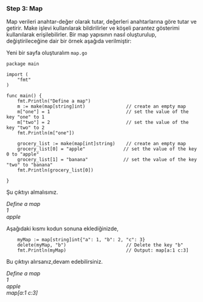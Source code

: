 ### Step 3: Map

Map verileri anahtar-değer olarak tutar, değerleri anahtarlarına göre tutar ve getirir. Make işlevi kullanılarak bildirilirler ve köşeli parantez gösterimi kullanılarak erişilebilirler. Bir map yapısının nasıl oluşturulup, değiştirileceğine dair bir örnek aşağıda verilmiştir:

Yeni bir sayfa oluşturalım `map.go`

```
package main

import (
	"fmt"
)

func main() {
	fmt.Println("Define a map")
	m := make(map[string]int)	 			// create an empty map
	m["one"] = 1              				// set the value of the key "one" to 1
	m["two"] = 2             		 		// set the value of the key "two" to 2
	fmt.Println(m["one"])
	
	grocery_list := make(map[int]string)	// create an empty map
	grocery_list[0] = "apple"              // set the value of the key 0 to "apple" 
	grocery_list[1] = "banana"             // set the value of the key "two" to "banana" 
	fmt.Println(grocery_list[0])
	
}
```

Şu çıktıyı almalısınız.

*Define a map* \
*1* \
*apple*

Aşağıdaki kısmı kodun sonuna eklediğinizde,

```
	myMap := map[string]int{"a": 1, "b": 2, "c": 3}
	delete(myMap, "b") 						// Delete the key "b"
	fmt.Println(myMap) 						// Output: map[a:1 c:3]
```

Bu çıktıyı alırsanız,devam edebilirsiniz.

*Define a map* \
*1* \
*apple* \
*map[a:1 c:3]*
